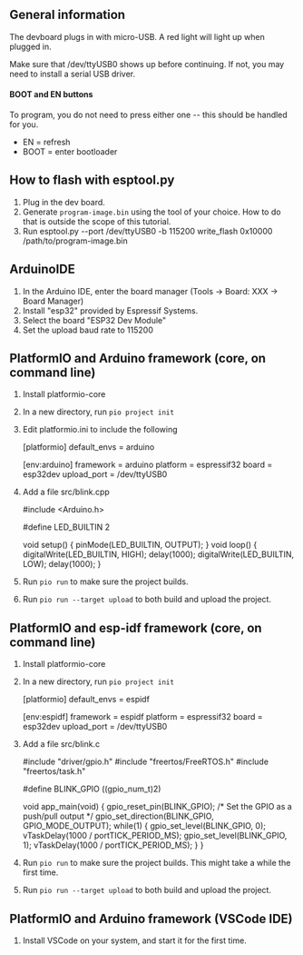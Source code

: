 ## General information

The devboard plugs in with micro-USB. A red light will light up when plugged in.

Make sure that /dev/ttyUSB0 shows up before continuing. If not, you may need to install a serial USB driver.

#### BOOT and EN buttons

To program, you do not need to press either one -- this should be handled for you.

- EN = refresh
- BOOT = enter bootloader

## How to flash with esptool.py
1. Plug in the dev board.
2. Generate `program-image.bin` using the tool of your choice. How to do that is outside the scope of this tutorial.
3. Run 
    esptool.py --port /dev/ttyUSB0 -b 115200 write_flash 0x10000 /path/to/program-image.bin

## ArduinoIDE
1. In the Arduino IDE, enter the board manager (Tools -> Board: XXX -> Board Manager)
2. Install "esp32" provided by Espressif Systems.
3. Select the board "ESP32 Dev Module"
4. Set the upload baud rate to 115200

## PlatformIO and Arduino framework (core, on command line)
1. Install platformio-core
2. In a new directory, run `pio project init`
3. Edit platformio.ini to include the following

    [platformio]
    default_envs = arduino

    [env:arduino]
    framework = arduino
    platform = espressif32
    board = esp32dev
    upload_port = /dev/ttyUSB0

4. Add a file src/blink.cpp

    #include <Arduino.h>

    #define LED_BUILTIN 2

    void setup()
    {
        pinMode(LED_BUILTIN, OUTPUT);
    }
    void loop()
    {
        digitalWrite(LED_BUILTIN, HIGH);
        delay(1000);
        digitalWrite(LED_BUILTIN, LOW);
        delay(1000);
    }

5. Run `pio run` to make sure the project builds.
6. Run `pio run --target upload` to both build and upload the project.

## PlatformIO and esp-idf framework (core, on command line)
1. Install platformio-core
2. In a new directory, run `pio project init`

    [platformio]
    default_envs = espidf

    [env:espidf]
    framework = espidf
    platform = espressif32
    board = esp32dev
    upload_port = /dev/ttyUSB0

3. Add a file src/blink.c

    #include "driver/gpio.h"
    #include "freertos/FreeRTOS.h"
    #include "freertos/task.h"

    #define BLINK_GPIO ((gpio_num_t)2)

    void app_main(void) {
        gpio_reset_pin(BLINK_GPIO);
        /* Set the GPIO as a push/pull output */
        gpio_set_direction(BLINK_GPIO, GPIO_MODE_OUTPUT);
        while(1) {
            gpio_set_level(BLINK_GPIO, 0);
            vTaskDelay(1000 / portTICK_PERIOD_MS);
            gpio_set_level(BLINK_GPIO, 1);
            vTaskDelay(1000 / portTICK_PERIOD_MS);
        }
    }

5. Run `pio run` to make sure the project builds. This might take a while the first time.
6. Run `pio run --target upload` to both build and upload the project.

## PlatformIO and Arduino framework (VSCode IDE)
1. Install VSCode on your system, and start it for the first time.
